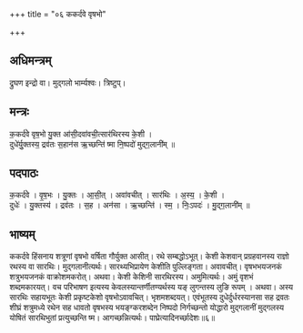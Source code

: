+++
title = "०६ ककर्दवे वृषभो"

+++
## अधिमन्त्रम्
द्रुघण इन्द्रो वा। मुद्गलो भार्म्यश्वः। त्रिष्टुप्।

## मन्त्रः
क॒कर्द॑वे वृष॒भो यु॒क्त आ॑सी॒दवा॑वची॒त्सार॑थिरस्य के॒शी ।  
दुधे॑र्यु॒क्तस्य॒ द्रव॑तः स॒हान॑स ऋ॒च्छन्ति॑ ष्मा नि॒ष्पदो॑ मुद्ग॒लानी॑म् ॥

## पदपाठः
क॒कर्द॑वे । वृ॒ष॒भः । यु॒क्तः । आ॒सी॒त् । अवा॑वचीत् । सार॑थिः । अ॒स्य॒ । के॒शी ।  
दुधेः॑ । यु॒क्तस्य॑ । द्रव॑तः । स॒ह । अन॑सा । ऋ॒च्छन्ति॑ । स्म॒ । निः॒ऽपदः॑ । मु॒द्ग॒लानी॑म् ॥

## भाष्यम्
ककर्दवे हिंसनाय शत्रूणां वृषभो वर्षिता गौर्युक्त आसीत्। रथे सम्बद्धोऽभूत्। केशी केशवान् प्रग्रहवानस्य राज्ञो रथस्य वा सारथिः। मुद्गलानीत्यर्थः। सारथ्यभिप्रायेण केशीति पुल्लिङ्गता। अवावचीत्। वृषभभयजनकं शत्रुभयजनकं वाक्रोशमकरोत्। अथवा। केशी केशिनी सारथिरस्य। अमुमित्यर्थः। अमुं वृशभं शब्दमकारयत्। वच परिभाषण इत्यस्य केवलस्यान्तर्णीतण्यर्थस्य यङ् लुगन्तस्य लुङि रूपम् । अथवा। अस्य सारथिः सहायभूतः केशी प्रकृष्टकेशो वृषभोऽवावचित्। भृशमशब्दयत्। एवंभूतस्य दुधेर्दुर्धरस्यानसा सह द्रवतः शीघ्रं शत्रुमध्ये रथेन सह धावतो वृषभस्य भयङ्ग्करशब्देन निष्पदो निर्गच्छन्तो योद्धारो मुद्गलानीं मुद्गलस्य योषितं सारथिभुतां प्रत्युच्छन्ति ष्म। आगच्छन्नित्यर्थः। पाघ्रेत्यादिनर्च्छादेशः॥६॥